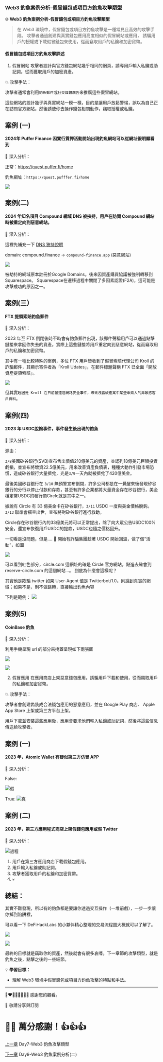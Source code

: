 ### Web3 釣魚案例分析-假冒錢包或項目方釣魚攻擊類型

🌐 **Web3 釣魚案例分析-假冒錢包或項目方釣魚攻擊類型**

>在 Web3 環境中，假冒錢包或項目方釣魚攻擊是一種常見且高效的攻擊手段。
攻擊者通過創建與真實錢包應用高度相似的假冒網站或應用，
誘騙用戶的授權或下載假冒錢包來使用，從而竊取用戶的私鑰和加密貨幣。

#### 假冒錢包或項目方釣魚攻擊詳述
1. 假冒網站
攻擊者設計與官方錢包網站幾乎相同的網頁，誘導用戶輸入私鑰或助記詞，從而獲取用戶的加密資產。

💥 攻擊手法：

攻擊者通常會利用`釣魚郵件`或`社交媒體廣告`來推廣這些假冒網站。

這些網站的設計幾乎與真實網站一模一樣，目的是讓用戶放鬆警惕，誤以為自己正在訪問官方網站，然後誘使你去操作錢包相關動作，竊取授權或私鑰。

案例 (一)
---
#### 2024年 Puffer Finance 因實行質押活動開始出現釣魚網站可以從網址很明顯看到

🔦 深入分析：

正常：https://quest.puffer.fi/home

釣魚網址：`https://quest.pufffer.fi/home`

![](./images/8/1.png)

案例(二)
---
#### 2024 年知名項目 Compound 網域 DNS 被挾持，用戶在訪問 Compound 網站時被重定向到惡意網站。

🔦 深入分析：

這裡先補充一下 [DNS 狹持說明](https://www.cloudflare.com/zh-tw/learning/security/global-dns-hijacking-threat/)

domain: compound.finance -> `compound-finance.app` (惡意網站)

![](./images/8/2.png)

被劫持的網域原本註冊於Google Domains，後來因資產購買協議被強制轉移到Squarespace。 Squarespace在遷移過程中關閉了多因素認證(F2A)，這可能是攻擊成功的原因之一。



案例(三）
---
#### FTX 提領索賠釣魚郵件

🔦 深入分析：

2023 年至 FTX 倒閉後時不時會有釣魚郵件出現，該郵件聲稱用戶可以通過點擊鏈接來拿回你失去的資產，實際上這些鏈接將用戶重定向到惡意網站，從而竊取用戶的私鑰和加密貨幣。

其中有一種比較特殊的案例，多位 FTX 用戶皆收到了假冒索賠代理公司 Kroll 的詐騙郵件，其顯示寄件者為「Kroll Udates」，在郵件標題聲稱 FTX 已全面「開放資產提領索賠」。

![](./images/8/3.png)

但其實`起因是 Kroll 在日前曾遭遇網路安全事件，導致洩露破產案中某些申索人的非敏感客戶資料`。

案例(四)
---
#### 2023 年 USDC脫鉤事件，事件發生後出現的釣魚

🔦 深入分析：

源由：

`3/8`美國矽谷銀行(SVB)宣布售出價值210億美元的資產，並認列18億美元巨額投資虧損，並宣布將增資22.5億美元，用來改善資產負債表，種種大動作引發市場恐慌，造成矽谷銀行大量擠兌，光是`3/9`一天內就被擠兌了420億美金。

最後美國矽谷銀行在 `3/10` 無預警宣布倒閉，許多公司都是在一覺醒來後發現矽谷銀行的分行以停止付款和存款，甚至有許多企業都將大量資金存在矽谷銀行，美金穩定幣USDC的發行商Circle就是其中之一。

據說有 Circle 有 33 億美金卡在矽谷銀行，`3/11` USDC 一度與美金價格脫鉤。
`3/13` 聯準會橫空出世，宣布將對矽谷銀行進行救助。

Circle存在矽谷銀行內的33億美元將可以正常提出，除了向大眾公告USDC100%安全，還宣布恢復用戶USDC的提款，USDC也隨之價格回升。

一切看是沒問題，但是.... 🌚 開始有詐騙集團趁著 USDC 開始回溫，做了個”活動“，如圖

![](./images/8/4.png)

可以看到紅色部分，circle.com 這網址的確是 Circle 官方網站。點進去確會到  reserve-circle.com 的這個網站...。 到底為什麼會這樣呢？

其實他是欺騙 twitter
如果 User-Agent 值是 Twitterbot/1.0，則跳到真實的網域；如果不是，則不做跳轉，直接輸出釣魚內容

下列是範例：
![](./images/8/4-1.png)


案例(5)
---
#### CoinBase 釣魚

🔦 深入分析：

  利用手機呈現 url 的部分來掩蓋呈現如下兩張圖

  ![](./images/8/5.png)

  ![](./images/8/6.png)


2. 假冒應用
在應用商店上架惡意錢包應用，誘騙用戶下載和使用，從而竊取用戶的私鑰和加密貨幣。

💥 攻擊手法：

攻擊者會創建偽裝成合法錢包應用的惡意應用，並在 Google Play 商店、 Apple App Store 上架或第三方平台上架。

用戶下載並安裝這些應用後，應用會要求他們輸入私鑰或助記詞，然後將這些信息傳送給攻擊者。

案例 (一)
---
#### 2023 年，Atomic Wallet 有疑似第三方仿冒 APP

🔦 深入分析：

False:

![假](<./images/8/7.png>)

True:
![真](<./images/8/8.png>)



案例 (二)
---
#### 2023 年，第三方應用程式商店上架假錢包應用或假 Twitter


🔦 深入分析：

![過程](<./images/8/9.png>)
1. 用戶在第三方應用商店下載假錢包應用。
2. 用戶輸入私鑰或助記詞。
3. 攻擊者獲取用戶的私鑰和加密貨幣。
4. 💀


總結：
---

其實不難發現，所以有的釣魚都是要讓你透過交互操作（一堆前戲），一步一步讓你掉到陷阱裡，

可以看一下 DeFiHackLabs 的小夥伴精心整理的交易流程圖大概就可以了解了。

![](./images/8/10.png)

![](./images/8/11.png)




最終的目標就是竊取你的資產，然後就會有很多哀嚎。下一章節的攻擊類型，就是釣魚之後，點擊之後的一些細節。


💡 **學習目標：**
- 理解 Web3 環境中假冒錢包或項目方釣魚攻擊的特點和手法。
---

💓❤🧡💛💚💙💜💖 感謝您的觀看。

🙏 敬請分享與訂閱

# 🙋‍♂️ 萬分感謝！👍👍👍

[上一章](/Day7-Web3%20釣魚攻擊類型.md) Day7-Web3 釣魚攻擊類型

[下一章](/Day9-Web3%20釣魚案例分析(二).md) Day9-Web3 釣魚案例分析(二)
